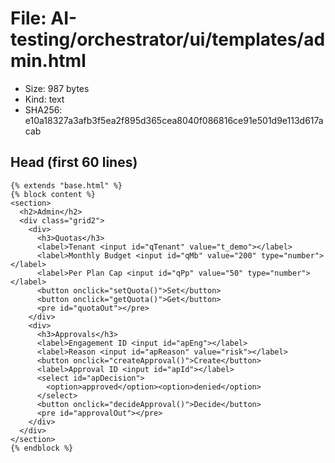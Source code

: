 # File: AI-testing/orchestrator/ui/templates/admin.html

- Size: 987 bytes
- Kind: text
- SHA256: e10a18327a3afb3f5ea2f895d365cea8040f086816ce91e501d9e113d617acab

## Head (first 60 lines)

```
{% extends "base.html" %}
{% block content %}
<section>
  <h2>Admin</h2>
  <div class="grid2">
    <div>
      <h3>Quotas</h3>
      <label>Tenant <input id="qTenant" value="t_demo"></label>
      <label>Monthly Budget <input id="qMb" value="200" type="number"></label>
      <label>Per Plan Cap <input id="qPp" value="50" type="number"></label>
      <button onclick="setQuota()">Set</button>
      <button onclick="getQuota()">Get</button>
      <pre id="quotaOut"></pre>
    </div>
    <div>
      <h3>Approvals</h3>
      <label>Engagement ID <input id="apEng"></label>
      <label>Reason <input id="apReason" value="risk"></label>
      <button onclick="createApproval()">Create</button>
      <label>Approval ID <input id="apId"></label>
      <select id="apDecision">
        <option>approved</option><option>denied</option>
      </select>
      <button onclick="decideApproval()">Decide</button>
      <pre id="approvalOut"></pre>
    </div>
  </div>
</section>
{% endblock %}
```

